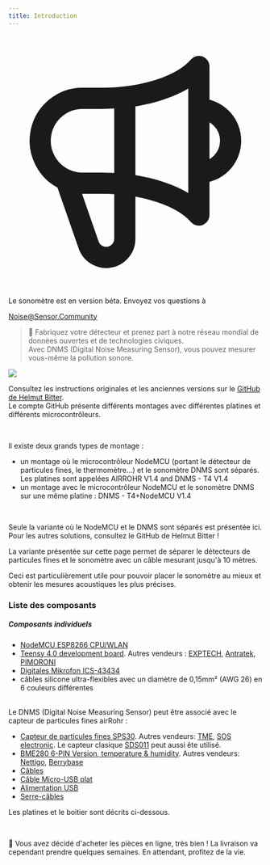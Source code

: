 ```yaml
---
title: Introduction
---
```


  <div class="max-w-screen-xl mx-auto pb-5">
    <div class="p-2 rounded-lg bg-indigo-100 shadow-lg sm:p-3">
    <div class="flex items-center">
          <span class="p-2 rounded-lg bg-indigo-500">
            <svg class="h-8 w-8 text-white" fill="none" viewBox="0 0 24 24" stroke="currentColor">
              <path stroke-linecap="round" stroke-linejoin="round" stroke-width="2" d="M11 5.882V19.24a1.76 1.76 0 01-3.417.592l-2.147-6.15M18 13a3 3 0 100-6M5.436 13.683A4.001 4.001 0 017 6h1.832c4.1 0 7.625-1.234 9.168-3v14c-1.543-1.766-5.067-3-9.168-3H7a3.988 3.988 0 01-1.564-.317z" />
            </svg>
          </span>
        <div class="flex-wrap flex">
          <p class="pt-1 text-indigo-700 font-medium">
              Le sonomètre est en version béta. Envoyez vos questions à</p>
        <a href="mailto:Noise@Sensor.Community" class="ml-1 font-medium underline text-white hover:text-yellow-600">
                Noise@Sensor.Community</a>
        </div>
    </div>
  </div>
</div>



> 🚧 Fabriquez votre détecteur et prenez part à notre réseau mondial de données ouvertes et de technologies civiques. <br> Avec DNMS (Digital Noise Measuring Sensor), vous pouvez mesurer vous-même la pollution sonore.


 <img src="../docs/dnms/dnms-noise-measuring-sensor-kit.jpg" style="display: block; margin: 1em 0"/>


Consultez les instructions originales et les anciennes versions sur le [GitHub de Helmut Bitter](https://github.com/hbitter/DNMS/tree/master/Manual).
<br>
 Le compte GitHub présente différents montages avec différentes platines et différents microcontrôleurs.

 <br>
 
 Il existe deux grands types de montage :
 
* un montage où le microcontrôleur NodeMCU (portant le détecteur de particules fines, le thermomètre...) et le sonomètre DNMS sont séparés. Les platines sont appelées AIRROHR V1.4 and DNMS - T4 V1.4
* un montage avec le microcontrôleur NodeMCU et le sonomètre DNMS sur une même platine : DNMS - T4+NodeMCU V1.4

<br>

Seule la variante où le NodeMCU et le DNMS sont séparés est présentée ici. Pour les autres solutions, consultez le GitHub de Helmut Bitter !
 
La variante présentée sur cette page permet de séparer le détecteurs de particules fines et le sonomètre avec un câble mesurant jusqu'à 10 mètres. 
  
Ceci est particulièrement utile pour pouvoir placer le sonomètre au mieux et obtenir les mesures acoustiques les plus précises.

### Liste des composants

#####  Composants individuels
* [NodeMCU ESP8266 CPU/WLAN](https://www.aliexpress.com/wholesale?groupsort=1&SortType=price_asc&SearchText=nodemcu+v3+esp8266+ch340)
* [Teensy 4.0 development board](https://www.pjrc.com/store/teensy40.html). Autres vendeurs : [EXPTECH](https://www.exp-tech.de/plattformen/teensy/9596/teensy-4.0-development-board), [Antratek](https://www.antratek.de/teensy-4-0?gclid=EAIaIQobChMIydqP3t2Y6wIVhtKyCh1IagurEAQYASABEgJAKPD_BwE), [PIMORONI](https://shop.pimoroni.com/products/teensy-4-0-development-board)
* [Digitales Mikrofon ICS-43434](https://www.tindie.com/products/onehorse/ics43434-i2s-digital-microphone/)
* câbles silicone ultra-flexibles avec un diamètre de 0,15mm² (AWG 26) en 6 couleurs différentes
<br>
Le DNMS (Digital Noise Measuring Sensor) peut être associé avec le capteur de particules fines airRohr :

* [Capteur de particules fines SPS30](https://www.sparkfun.com/products/15103). Autres vendeurs: [TME](https://www.tme.eu/de/details/sps30/gassensoren/sensirion/1-101638-10/?brutto=1&gclid=EAIaIQobChMI-63cmP6Y6wIVDM53Ch1hNwmGEAYYASABEgLp5PD_BwE), [SOS electronic](https://www.soselectronic.de/products/sensirion/sps30-2-304234?gclid=EAIaIQobChMIsYW85oOZ6wIVAtGyCh0f8wU_EAYYASABEgK8PfD_BwE). Le capteur clasique [SDS011](https://de.aliexpress.com/wholesale?catId=0&initiative_id=AS_20200813122806&SearchText=sds011) peut aussi ête utilisé.
* [BME280 6-PIN Version, temperature & humidity](https://www.aliexpress.com/wholesale?catId=0&initiative_id=SB_20200308040440&SearchText=bme280+-5V+%2B3.3V). Autres vendeurs: [Nettigo](https://nettigo.eu/products/module-pressure-humidity-and-temperature-sensor-bosch-bme280), [Berrybase](https://www.berrybase.de/bauelemente/sensoren-module/feuchtigkeit/bme680-breakout-board-4in1-sensor-f-252-r-temperatur-luftfeuchtigkeit-luftdruck-und-luftg-252-t)
* [Câbles](http://www.aliexpress.com/wholesale?groupsort=1&SortType=price_asc&SearchText=Dupont+cable+20cm+female-female)
* [Câble Micro-USB plat](https://www.aliexpress.com/wholesale?catId=0&initiative_id=SB_20200308040708&SearchText=micro+usb+flat+cable+2m)
* [Alimentation USB](https://www.aliexpress.com/wholesale?catId=0&initiative_id=SB_20200308040834&SearchText=single+micro+usb+eu+power+supply)
* [Serre-câbles](https://www.aliexpress.com/wholesale?catId=0&initiative_id=SB_20200308040852&SearchText=cable+straps)

Les platines et le boitier sont décrits ci-dessous.

<br>

🙌 Vous avez décidé d'acheter les pièces en ligne, très bien ! 
La livraison va cependant prendre quelques semaines. 
En attendant, profitez de la vie.